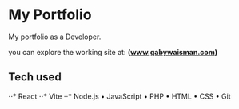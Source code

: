 # My Portfolio

My portfolio as a Developer.

you can explore the working site at:
**(www.gabywaisman.com)**


## Tech used

⋅⋅* React
⋅⋅* Vite
⋅⋅* Node.js
• JavaScript
• PHP
• HTML
• CSS
• Git